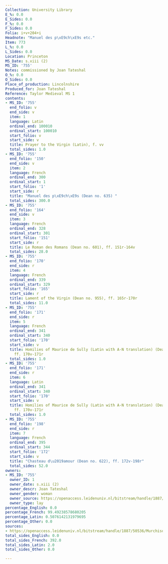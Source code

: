 ```yaml
---
Collection: University Library
E_%: 0.0
E_Sides: 0.0
F_%: 0.0
F_Sides: 0.0
Folia: i+v+204+i
Headnote: "Manuel des p\xE9ch\xE9s etc."
Item: 773
L_%: 0.0
L_Sides: 0.0
Location: Princeton
MS_Date: s.xiii (2)
MS_ID: '755'
Notes: commissioned by Joan Tateshal
O_%: 0.0
O_Sides: 0.0
Place_of_production: Lincolnshire
Produced_for: Joan Tateshal
Reference: Taylor Medieval MS 1
contents:
- MS_ID: '755'
  end_folio: v
  end_side: v
  item: 1
  language: Latin
  ordinal_end: 100010
  ordinal_start: 100010
  start_folio: v
  start_side: v
  title: Prayer to the Virgin (Latin), f. vv
  total_sides: 1.0
- MS_ID: '755'
  end_folio: '150'
  end_side: v
  item: 2
  language: French
  ordinal_end: 300
  ordinal_start: 1
  start_folio: '1'
  start_side: r
  title: "Manuel des p\xE9ch\xE9s (Dean no. 635) "
  total_sides: 300.0
- MS_ID: '755'
  end_folio: '164'
  end_side: v
  item: 3
  language: French
  ordinal_end: 328
  ordinal_start: 301
  start_folio: '151'
  start_side: r
  title: Le Roman des Romans (Dean no. 601), ff. 151r-164v
  total_sides: 28.0
- MS_ID: '755'
  end_folio: '170'
  end_side: r
  item: 4
  language: French
  ordinal_end: 339
  ordinal_start: 329
  start_folio: '165'
  start_side: r
  title: Lament of the Virgin (Dean no. 955), ff. 165r-170r
  total_sides: 11.0
- MS_ID: '755'
  end_folio: '171'
  end_side: r
  item: 5
  language: French
  ordinal_end: 341
  ordinal_start: 340
  start_folio: '170'
  start_side: v
  title: Homilies of Maurice de Sully (Latin with A-N translation) (Dean no. 587),
    ff. 170v-171r
  total_sides: 1.0
- MS_ID: '755'
  end_folio: '171'
  end_side: r
  item: 6
  language: Latin
  ordinal_end: 341
  ordinal_start: 340
  start_folio: '170'
  start_side: v
  title: Homilies of Maurice de Sully (Latin with A-N translation) (Dean no. 587),
    ff. 170v-171r
  total_sides: 1.0
- MS_ID: '755'
  end_folio: '198'
  end_side: r
  item: 7
  language: French
  ordinal_end: 395
  ordinal_start: 344
  start_folio: '172'
  start_side: v
  title: "Chasteau d\u2019amour (Dean no. 622), ff. 172v-198r"
  total_sides: 52.0
owners:
- MS_ID: '755'
  owner_ID: 1
  owner_date: s.xiii (2)
  owner_descr: Joan Tateshal
  owner_gender: woman
  owner_source: https://openaccess.leidenuniv.nl/bitstream/handle/1887/50536/MurchisonPQ95_2W24424.pdf?sequence=1
  owner_type: lay
percentage_English: 0.0
percentage_French: 99.49238578680205
percentage_Latin: 0.5076142131979695
percentage_Other: 0.0
sources:
- https://openaccess.leidenuniv.nl/bitstream/handle/1887/50536/MurchisonPQ95_2W24424.pdf?sequence=1
total_sides_English: 0.0
total_sides_French: 392.0
total_sides_Latin: 2.0
total_sides_Other: 0.0

---
```

